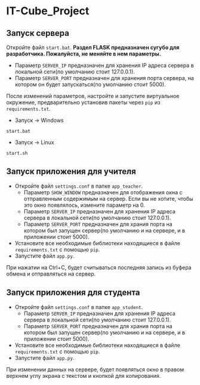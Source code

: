 # IT-Cube_Project
## Запуск сервера
Откройте файл ```start.bat```. **Раздел FLASK предназначен сугубо для разработчика. Пожалуйста, не меняйте в нем параметры.**
  * Параметр ```SERVER_IP``` предназначен для хранения IP адреса сервера в локальной сети(по умолчанию стоит 127.0.0.1).
  * Параметр ```SERVER_PORT``` предназначен для хранения порта сервера, на котором он будет запускаться(по умолчанию стоит 5000).

После изменений параметров, настройте и запустите виртуальное окружение, предварительно установив пакеты через ```pip``` из ```requirements.txt```.
* Запуск -> Windows
```batch
start.bat
```
* Запуск -> Linux
```shell
start.sh
```
## Запуск приложения для учителя
* Откройте файл ```settings.conf``` в папке ```app_teacher```.
  * Параметр ```SHOW_WINDOW``` предназначен для отображения окна с отправленным содержимым на сервер. Если вы не хотите, чтобы это окно появлялось, измените параметр на 0.
  * Параметр ```SERVER_IP``` предназначен для хранения IP адреса сервера в локальной сети(по умолчанию стоит 127.0.0.1).
  * Параметр ```SERVER_PORT``` предназначен для храния порта на котором был запущен сервер(по умолчанию и на сервере, и в приложении стоит 5000).
* Установите все необходимые библиотеки находящиеся в файле ```requirements.txt``` с помощью ```pip```.
* Запустите файл ```app.py```.

При нажатии на Ctrl+C, будет считываться последняя запись из буфера обмена и отправляться на сервер.

## Запуск приложения для студента
* Откройте файл ```settings.conf``` в папке ```app_student```.
  * Параметр ```SERVER_IP``` предназначен для хранения IP адреса сервера в локальной сети(по умолчанию стоит 127.0.0.1).
  * Параметр ```SERVER_PORT``` предназначен для храния порта на котором был запущен сервер(по умолчанию и на сервере, и в приложении стоит 5000).
* Установите все необходимые библиотеки находящиеся в файле ```requirements.txt``` с помощью ```pip```.
* Запустите файл ```app.py```.

При изменении данных на сервере, будет появляться окно в правом верхнем углу экрана с текстом и кнопкой для копирования.
